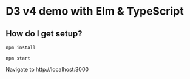 # D3 v4 demo with Elm & TypeScript

## How do I get setup?

` npm install `

` npm start `

Navigate to http://localhost:3000
